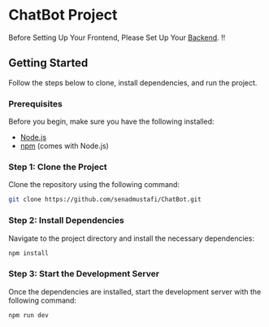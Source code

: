 


# ChatBot Project

Before Setting Up Your Frontend, Please Set Up Your [Backend](https://github.com/senadmustafi/ChatBot_Backend). :bangbang:

## Getting Started

Follow the steps below to clone, install dependencies, and run the project.

### Prerequisites

Before you begin, make sure you have the following installed:

- [Node.js](https://nodejs.org/) 
- [npm](https://www.npmjs.com/) (comes with Node.js)

### Step 1: Clone the Project

Clone the repository using the following command:

```bash
git clone https://github.com/senadmustafi/ChatBot.git
```

### Step 2: Install Dependencies

Navigate to the project directory and install the necessary dependencies:

```bash
npm install
```

### Step 3: Start the Development Server

Once the dependencies are installed, start the development server with the following command:

```bash
npm run dev
```

